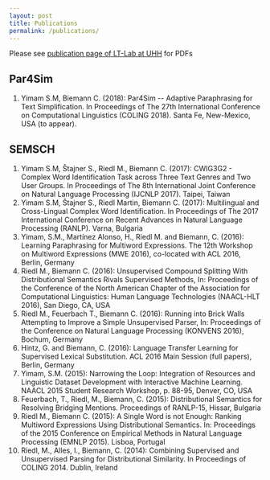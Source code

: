 ```yaml
---
layout: post
title: Publications
permalink: /publications/
---
```


Please see [publication page of LT-Lab at UHH](https://www.inf.uni-hamburg.de/en/inst/ab/lt/publications.html) for PDFs
## Par4Sim
1. Yimam S.M,  Biemann C. (2018): Par4Sim -- Adaptive Paraphrasing for Text Simplification. In Proceedings of The 27th International Conference on Computational Linguistics (COLING 2018). Santa Fe, New-Mexico, USA (to appear).

## SEMSCH
1. Yimam S.M, Štajner S., Riedl M., Biemann C. (2017): CWIG3G2 - Complex Word Identification Task across Three Text Genres and Two User Groups. In Proceedings of The 8th International Joint Conference on Natural Language Processing (IJCNLP 2017). Taipei, Taiwan
1. Yimam S.M, Štajner S., Riedl Martin, Biemann C. (2017): Multilingual and Cross-Lingual Complex Word Identification. In Proceedings of The 2017 International Conference on Recent Advances in Natural Language Processing (RANLP). Varna, Bulgaria
1. Yimam, S.M., Martínez Alonso, H., Riedl M. and Biemann, C. (2016): Learning Paraphrasing for Multiword Expressions. The 12th Workshop on Multiword Expressions (MWE 2016), co-located with ACL 2016, Berlin, Germany
1. Riedl M., Biemann C. (2016): Unsupervised Compound Splitting With Distributional Semantics Rivals Supervised Methods, In: Proceedings of the Conference of the North American Chapter of the Association for Computational Linguistics: Human Language Technologies (NAACL-HLT 2016), San Diego, CA, USA
1. Riedl M., Feuerbach T., Biemann C. (2016): Running into Brick Walls Attempting to Improve a Simple Unsupervised Parser, In: Proceedings of the Conference on Natural Language Processing (KONVENS 2016), Bochum, Germany
1. Hintz, G. and Biemann, C. (2016): Language Transfer Learning for Supervised Lexical Substitution. ACL 2016 Main Session (full papers), Berlin, Germany
1. Yimam, S.M. (2015): Narrowing the Loop: Integration of Resources and Linguistic Dataset Development with Interactive Machine Learning. NAACL 2015 Student Research Workshop, p. 88-95, Denver, CO, USA
1. Feuerbach, T., Riedl, M., Biemann, C. (2015): Distributional Semantics for Resolving Bridging Mentions. Proceedings of RANLP-15, Hissar, Bulgaria
1. Riedl M., Biemann C. (2015): A Single Word is not Enough: Ranking Multiword Expressions Using Distributional Semantics. In: Proceedings of the 2015 Conference on Empirical Methods in Natural Language Processing (EMNLP 2015). Lisboa, Portugal
1. Riedl, M., Alles, I., Biemann, C. (2014): Combining Supervised and Unsupervised Parsing for Distributional Similarity. In Proceedings of COLING 2014. Dublin, Ireland
